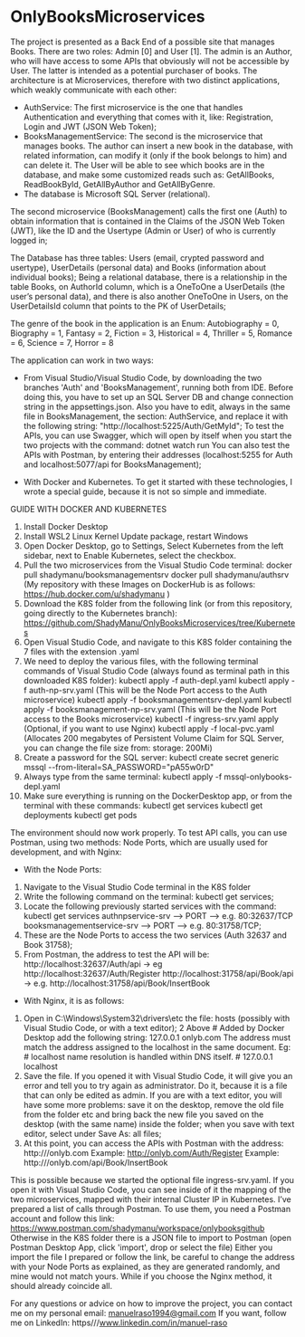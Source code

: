 # OnlyBooksMicroservices
The project is presented as a Back End of a possible site that manages Books. There are two roles: Admin [0] and User [1]. The admin is an Author, who will have access to some APIs that obviously will not be accessible by User. The latter is intended as a potential purchaser of books. The architecture is at Microservices, therefore with two distinct applications, which weakly communicate with each other:

- AuthService: The first microservice is the one that handles Authentication and everything that comes with it, like: Registration, Login and JWT (JSON Web Token);
- BooksManagementService: The second is the microservice that manages books. The author can insert a new book in the database, with related information, can modify it (only if the book belongs to him) and can delete it. The User will be able to see which books are in the database, and make some customized reads such as: GetAllBooks, ReadBookById, GetAllByAuthor and GetAllByGenre.
- The database is Microsoft SQL Server (relational).

The second microservice (BooksManagement) calls the first one (Auth) to obtain information that is contained in the Claims of the JSON Web Token (JWT), like the ID and the Usertype (Admin or User) of who is currently logged in;

The Database has three tables: Users (email, crypted password and usertype), UserDetails (personal data) and Books (information about individual books); Being a relational database, there is a relationship in the table Books, on AuthorId column, which is a OneToOne a UserDetails (the user’s personal data), and there is also another OneToOne in Users, on the UserDetailsId column that points to the PK of UserDetails;

The genre of the book in the application is an Enum: Autobiography = 0, Biography = 1, Fantasy = 2, Fiction = 3, Historical = 4, Thriller = 5, Romance = 6, Science = 7, Horror = 8

The application can work in two ways:

- From Visual Studio/Visual Studio Code, by downloading the two branches 'Auth' and 'BooksManagement', running both from IDE. Before doing this, you have to set up an SQL Server DB and change connection string in the appsettings.json. Also you have to edit, always in the same file in BooksManagement, the section: AuthService, and replace it with the following string: "http://localhost:5225/Auth/GetMyId"; To test the APIs, you can use Swagger, which will open by itself when you start the two projects with the command: 
        dotnet watch run 
You can also test the APIs with Postman, by entering their addresses (localhost:5255 for Auth and localhost:5077/api for BooksManagement);

- With Docker and Kubernetes. To get it started with these technologies, I wrote a special guide, because it is not so simple and immediate.

GUIDE WITH DOCKER AND KUBERNETES

1. Install Docker Desktop
2. Install WSL2 Linux Kernel Update package, restart Windows
3. Open Docker Desktop, go to Settings, Select Kubernetes from the left sidebar, next to Enable Kubernetes, select the checkbox.
4. Pull the two microservices from the Visual Studio Code terminal: 
        docker pull shadymanu/booksmanagementsrv
        docker pull shadymanu/authsrv 
(My repository with these Images on DockerHub is as follows: https://hub.docker.com/u/shadymanu )
5. Download the K8S folder from the following link (or from this repository, going directly to the Kubernetes branch):                             https://github.com/ShadyManu/OnlyBooksMicroservices/tree/Kubernetes
6. Open Visual Studio Code, and navigate to this K8S folder containing the 7 files with the extension .yaml
7. We need to deploy the various files, with the following terminal commands of Visual Studio Code (always found as terminal path in this downloaded K8S folder): 
        kubectl apply -f auth-depl.yaml 
        kubectl apply -f auth-np-srv.yaml (This will be the Node Port access to the Auth microservice) 
        kubectl apply -f booksmanagementsrv-depl.yaml 
        kubectl apply -f booksmanagement-np-srv.yaml (This will be the Node Port access to the Books microservice) 
        kubectl -f ingress-srv.yaml apply (Optional, if you want to use Nginx) 
        kubectl apply -f local-pvc.yaml (Allocates 200 megabytes of Persistent Volume Claim for SQL Server, you can change the file size         from: storage: 200Mi)
8. Create a password for the SQL server: 
        kubectl create secret generic mssql --from-literal=SA_PASSWORD="pA55w0rD"
9. Always type from the same terminal: 
        kubectl apply -f mssql-onlybooks-depl.yaml
10. Make sure everything is running on the DockerDesktop app, or from the terminal with these commands: 
        kubectl get services 
        kubectl get deployments 
        kubectl get pods
        
The environment should now work properly. To test API calls, you can use Postman, using two methods:
Node Ports, which are usually used for development, and with Nginx:

- With the Node Ports:
1. Navigate to the Visual Studio Code terminal in the K8S folder
2. Write the following command on the terminal: 
        kubectl get services;
3. Locate the following previously started services with the command: 
        kubectl get services authnpservice-srv --> PORT --> e.g. 80:32637/TCP 
        booksmanagementservice-srv --> PORT --> e.g. 80:31758/TCP;
4. These are the Node Ports to access the two services (Auth 32637 and Book 31758);
5. From Postman, the address to test the API will be: 
        http://localhost:32637/Auth/api -> eg http://localhost:32637/Auth/Register 
        http://localhost:31758/api/Book/api -> e.g. http://localhost:31758/api/Book/InsertBook
        
- With Nginx, it is as follows:
1. Open in C:\Windows\System32\drivers\etc the file: hosts (possibly with Visual Studio Code, or with a text editor);
2 Above # Added by Docker Desktop add the following string: 
        127.0.0.1 onlyb.com 
The address must match the address assigned to the localhost in the same document. 
        Eg: # localhost name resolution is handled within DNS itself. 
        # 127.0.0.1 localhost
3. Save the file. If you opened it with Visual Studio Code, it will give you an error and tell you to try again as administrator. Do it, because it is a file that can only be edited as admin. If you are with a text editor, you will have some more problems: save it on the desktop, remove the old file from the folder etc and bring back the new file you saved on the desktop (with the same name) inside the folder; when you save with text editor, select under Save As: all files;
4. At this point, you can access the APIs with Postman with the address: http:///onlyb.com 
        Example: http://onlyb.com/Auth/Register 
        Example: http:///onlyb.com/api/Book/InsertBook 

This is possible because we started the optional file ingress-srv.yaml. If you open it with Visual Studio Code, you can see inside of it the mapping of the two microservices, mapped with their internal Cluster IP in Kubernetes. 
I’ve prepared a list of calls through Postman. To use them, you need a Postman account and follow this link: 
https://www.postman.com/shadymanu/workspace/onlybooksgithub
Otherwise in the K8S folder there is a JSON file to import to Postman (open Postman Desktop App, click 'import', drop or select the file)
Either you import the file I prepared or follow the link, be careful to change the address with your Node Ports as explained, as they are generated randomly, and mine would not match yours. While if you choose the Nginx method, it should already coincide all.

For any questions or advice on how to improve the project, you can contact me on my personal email: manuelraso1994@gmail.com 
If you want, follow me on LinkedIn: https///www.linkedin.com/in/manuel-raso
